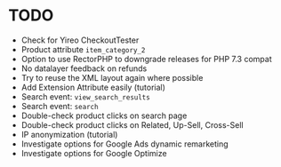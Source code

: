 # TODO
- Check for Yireo CheckoutTester
- Product attribute `item_category_2`
- Option to use RectorPHP to downgrade releases for PHP 7.3 compat
- No datalayer feedback on refunds
- Try to reuse the XML layout again where possible
- Add Extension Attribute easily (tutorial)
- Search event: `view_search_results`
- Search event: `search`
- Double-check product clicks on search page
- Double-check product clicks on Related, Up-Sell, Cross-Sell
- IP anonymization (tutorial)
- Investigate options for Google Ads dynamic remarketing
- Investigate options for Google Optimize
